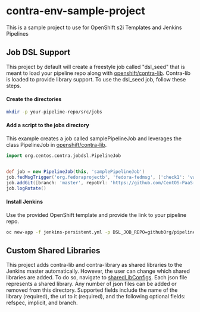 # contra-env-sample-project
This is a sample project to use for OpenShift s2i Templates and Jenkins Pipelines

## Job DSL Support
This project by default will create a freestyle job called "dsl_seed" that is meant to load your pipeline repo along with 
[openshift/contra-lib](https://github.com/openshift/contra-lib). Contra-lib is loaded to provide library support. To use the dsl_seed job,
follow these steps.
#### Create the directories 

```bash
mkdir -p your-pipeline-repo/src/jobs
```
#### Add a script to the jobs directory

This example creates a job called samplePipelineJob and leverages the class PipelineJob in [openshift/contra-lib](https://github.com/openshift/contra-lib). 

```groovy
import org.centos.contra.jobdsl.PipelineJob


def job = new PipelineJob(this, 'samplePipelineJob')
job.fedMsgTrigger('org.fedoraprojectb', 'fedora-fedmsg', ['check1': 'value1'])
job.addGit([branch: 'master', repoUrl: 'https://github.com/CentOS-PaaS-SIG/contra-env-sample-project.git'])
job.logRotate()

```
#### Install Jenkins

Use the provided OpenShift template and provide the link to your pipeline repo.

```bash
oc new-app -f jenkins-persistent.yml -p DSL_JOB_REPO=githubOrg/pipeline-repo
```

## Custom Shared Libraries
This project adds contra-lib and contra-library as shared libraries to the Jenkins master automatically.
However, the user can change which shared libraries are added.
To do so, navigate to [sharedLibConfigs](https://github.com/CentOS-PaaS-SIG/contra-env-sample-project/blob/master/config/s2i/jenkins/master/configuration/init.groovy.d/sharedLibConfigs).
Each json file represents a shared library.
Any number of json files can be added or removed from this directory.
Supported fields include the name of the library (required), the url to it (required), and the following optional fields: refspec, implicit, and branch.
